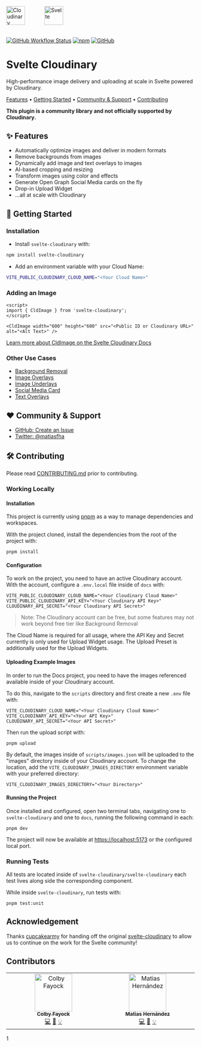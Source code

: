 <picture>
  <source media="(prefers-color-scheme: dark)" srcset="https://user-images.githubusercontent.com/62209650/196528621-b68e9e10-7e55-4c7d-9177-904cadbb4296.png" align="center" height=50>
  <source media="(prefers-color-scheme: light)" srcset="https://user-images.githubusercontent.com/62209650/196528761-a815025a-271a-4d8e-ac7e-cea833728bf9.png" align="center" height=50>
  <img alt="Cloudinary" src="https://user-images.githubusercontent.com/62209650/196528761-a815025a-271a-4d8e-ac7e-cea833728bf9.png" align="center" height=50>
</picture>
&ensp;&ensp;
<picture style="padding: 30px">
    <source media="(prefers-color-scheme: dark)" srcset="https://github-production-user-asset-6210df.s3.amazonaws.com/1045274/239017547-730820e4-ac7a-453e-b382-f89e4ce6d934.png" align="center" height=50>
  <source media="(prefers-color-scheme: light)" srcset="https://github-production-user-asset-6210df.s3.amazonaws.com/1045274/239017537-12fda7f7-5625-4b86-8363-25cc1204b375.png" align="center" height=50>
  <img alt="Svelte" src="https://github-production-user-asset-6210df.s3.amazonaws.com/1045274/239017537-12fda7f7-5625-4b86-8363-25cc1204b375.png" align="center" height=50>
</picture>

######

<a href="https://github.com/cloudinary-community/svelte-cloudinary/actions/workflows/test_and_release.yml"><img alt="GitHub Workflow Status" src="https://img.shields.io/github/actions/workflow/status/cloudinary-community/svelte-cloudinary/test_and_release.yml?branch=main&label=Test%20%26%20Release&style=flat-square"></a> <a href="https://www.npmjs.com/package/svelte-cloudinary"><img alt="npm" src="https://img.shields.io/npm/v/svelte-cloudinary?style=flat-square"></a> <a href="https://github.com/cloudinary-community/svelte-cloudinary/blob/main/LICENSE"><img alt="GitHub" src="https://img.shields.io/github/license/cloudinary-community/svelte-cloudinary?label=License&style=flat-square"></a>

# Svelte Cloudinary

High-performance image delivery and uploading at scale in Svelte powered by Cloudinary.

<a href="#-features">Features</a> • <a href="#-getting-started">Getting Started</a> • <a href="#%EF%B8%8F-community--support">Community & Support</a> • <a href="#-contributing">Contributing</a>

**This plugin is a community library and not officially supported by Cloudinary.**

## ✨ Features

- Automatically optimize images and deliver in modern formats
- Remove backgrounds from images
- Dynamically add image and text overlays to images
- AI-based cropping and resizing
- Transform images using color and effects
- Generate Open Graph Social Media cards on the fly
- Drop-in Upload Widget
- ...all at scale with Cloudinary

## 🚀 Getting Started

### Installation

- Install `svelte-cloudinary` with:

```bash
npm install svelte-cloudinary
```

- Add an environment variable with your Cloud Name:

```bash
VITE_PUBLIC_CLOUDINARY_CLOUD_NAME="<Your Cloud Name>"
```

### Adding an Image

```svelte
<script>
import { CldImage } from 'svelte-cloudinary';
</script>

<CldImage width="600" height="600" src="<Public ID or Cloudinary URL>" alt="<Alt Text>" />
```

[Learn more about CldImage on the Svelte Cloudinary Docs](https://svelte-cloudinary.spacejelly.dev/components/cldimage/basic-usage)

### Other Use Cases

- [Background Removal](https://svelte-cloudinary.spacejelly.dev/use-cases/background-removal)
- [Image Overlays](https://svelte-cloudinary.spacejelly.dev/use-cases/image-overlays)
- [Image Underlays](https://svelte-cloudinary.spacejelly.dev/use-cases/image-underlays)
- [Social Media Card](https://svelte-cloudinary.spacejelly.dev/use-cases/social-media-card)
- [Text Overlays](https://svelte-cloudinary.spacejelly.dev/use-cases/text-overlays)

## ❤️ Community & Support

- [GitHub: Create an Issue](https://github.com/cloudinary-community/svelte-cloudinary/issues)
- [Twitter: @matiasfha](https://twitter.com/matiasfha)

## 🛠 Contributing

Please read [CONTRIBUTING.md](https://github.com/cloudinary-community/svelte-cloudinary/blob/main/CONTRIBUTING.md) prior to contributing.

### Working Locally

#### Installation

This project is currently using [pnpm](https:///pnpm.io) as a way to manage dependencies and workspaces.

With the project cloned, install the dependencies from the root of the project with:

```
pnpm install
```

#### Configuration

To work on the project, you need to have an active Cloudinary account. With the account, configure a `.env.local` file inside of `docs` with:

```
VITE_PUBLIC_CLOUDINARY_CLOUD_NAME="<Your Cloudinary Cloud Name>"
VITE_PUBLIC_CLOUDINARY_API_KEY="<Your Cloudinary API Key>"
CLOUDINARY_API_SECRET="<Your Cloudinary API Secret>"
```

> Note: The Cloudinary account can be free, but some features may not work beyond free tier like Background Removal

The Cloud Name is required for all usage, where the API Key and Secret currently is only used for Upload Widget usage. The Upload Preset is additionally used for the Upload Widgets.

#### Uploading Example Images

In order to run the Docs project, you need to have the images referenced available inside of your Cloudinary account.

To do this, navigate to the `scripts` directory and first create a new `.env` file with:

```
VITE_CLOUDINARY_CLOUD_NAME="<Your Cloudinary Cloud Name>"
VITE_CLOUDINARY_API_KEY="<Your API Key>"
CLOUDINARY_API_SECRET="<Your API Secret>"
```

Then run the upload script with:

```
pnpm upload
```

By default, the images inside of `scripts/images.json` will be uploaded to the "images" directory inside of your Cloudinary account. To change the location, add the `VITE_CLOUDINARY_IMAGES_DIRECTORY` environment variable with your preferred directory:

```
VITE_CLOUDINARY_IMAGES_DIRECTORY="<Your Directory>"
```

#### Running the Project

Once installed and configured, open two terminal tabs, navigating one to `svelte-cloudinary` and one to `docs`, running the following command in each:

```
pnpm dev
```

The project will now be available at <https://localhost:5173> or the configured local port.

### Running Tests

All tests are located inside of `svelte-cloudinary/svelte-cloudinary` each test lives along side the corresponding component.

While inside `svelte-cloudinary`, run tests with:

```
pnpm test:unit
```

## Acknowledgement

Thanks [cupcakearmy](https://github.com/cupcakearmy) for handing off the original [svelte-cloudinary](https://github.com/cupcakearmy/svelte-cloudinary) to allow us to continue on the work for the Svelte community!

## Contributors

<!-- ALL-CONTRIBUTORS-LIST:START - Do not remove or modify this section -->
<!-- prettier-ignore-start -->
<!-- markdownlint-disable -->
<table>
  <tbody>
    <tr>
      <td align="center" valign="top" width="14.28%"><a href="https://colbyfayock/newsletter"><img src="https://avatars.githubusercontent.com/u/1045274?v=4?s=100" width="100px;" alt="Colby Fayock"/><br /><sub><b>Colby Fayock</b></sub></a><br /><a href="https://github.com/cloudinary-community/svelte-cloudinary/commits?author=colbyfayock" title="Code">💻</a> <a href="https://github.com/cloudinary-community/svelte-cloudinary/commits?author=colbyfayock" title="Documentation">📖</a> <a href="#example-cloudinary-community" title="Examples">💡</a></td>
      <td align="center" valign="top" width="14.28%"><a href="https://matiashernandez.dev"><img src="https://avatars.githubusercontent.com/u/282006?v=4?s=100" width="100px;" alt="Matias Hernández"/><br /><sub><b>Matias Hernández</b></sub></a><br /><a href="https://github.com/cloudinary-community/svelte-cloudinary/commits?author=matiasfha" title="Code">💻</a> <a href="https://github.com/cloudinary-community/svelte-cloudinary/commits?author=matiasfha" title="Documentation">📖</a> <a href="#example-cloudinary-community" title="Examples">💡</a></td>
    </tr>
  </tbody>
</table>

<!-- markdownlint-restore -->
<!-- prettier-ignore-end -->

<!-- ALL-CONTRIBUTORS-LIST:END -->

1
